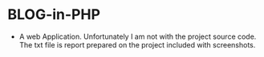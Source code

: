 # BLOG-in-PHP
- A web Application.
Unfortunately I am not with the project source code.
The txt file is report prepared on the project included with screenshots.
